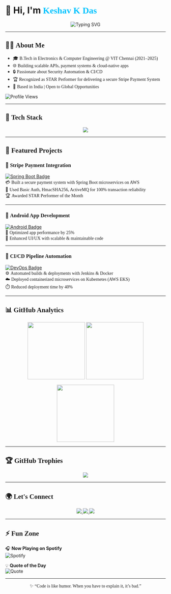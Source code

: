 # 👋 Hi, I'm <span style="font-family:Pacifico; color:#00C3FF; font-weight:700;">Keshav K Das</span>  

<p align="center">
  <img src="https://readme-typing-svg.demolab.com?font=Pacifico&size=28&pause=1000&color=00C3FF&center=true&vCenter=true&width=800&lines=Backend+Engineer;Spring+Boot+%7C+AWS+%7C+Microservices;CI%2FCD+%7C+Cloud+Security;Always+Learning+%26+Building!" alt="Typing SVG" />
</p>

---

## 🧑‍💻 <span style="font-family:Pacifico;">About Me</span>  
- 🎓 <span style="font-family:Pacifico;">B.Tech in Electronics & Computer Engineering @ VIT Chennai (2021–2025)</span>  
- 🌐 <span style="font-family:Pacifico;">Building scalable APIs, payment systems & cloud-native apps</span>  
- 🔒 <span style="font-family:Pacifico;">Passionate about Security Automation & CI/CD</span>  
- 🏆 <span style="font-family:Pacifico;">Recognized as STAR Performer for delivering a secure Stripe Payment System</span>  
- 📍 <span style="font-family:Pacifico;">Based in India | Open to Global Opportunities</span>  

![Profile Views](https://komarev.com/ghpvc/?username=keshavkdas&color=00C3FF&style=flat-square&label=Profile+Visits)

---

## 🎨 <span style="font-family:Pacifico;">Tech Stack</span>  

<p align="center">
  <img src="https://skillicons.dev/icons?i=java,spring,python,aws,docker,kubernetes,jenkins,mysql,git,postman,terraform,androidstudio&perline=6" />
</p>

---

## 📌 <span style="font-family:Pacifico;">Featured Projects</span>  

### 🔹 <span style="font-family:Pacifico;">Stripe Payment Integration</span>  
[![Spring Boot Badge](https://img.shields.io/badge/SpringBoot-PaymentSystem-6DB33F?style=for-the-badge&logo=spring&logoColor=white)](https://github.com/your-repo)  
💳 <span style="font-family:Pacifico;">Built a secure payment system with Spring Boot microservices on AWS</span>  
🔐 <span style="font-family:Pacifico;">Used Basic Auth, HmacSHA256, ActiveMQ for 100% transaction reliability</span>  
🏆 <span style="font-family:Pacifico;">Awarded STAR Performer of the Month</span>  

---

### 🔹 <span style="font-family:Pacifico;">Android App Development</span>  
[![Android Badge](https://img.shields.io/badge/AndroidStudio-MobileApp-3DDC84?style=for-the-badge&logo=android&logoColor=white)](https://github.com/your-repo)  
📱 <span style="font-family:Pacifico;">Optimized app performance by 25%</span>  
🎨 <span style="font-family:Pacifico;">Enhanced UI/UX with scalable & maintainable code</span>  

---

### 🔹 <span style="font-family:Pacifico;">CI/CD Pipeline Automation</span>  
[![DevOps Badge](https://img.shields.io/badge/DevOps-CICD-F05032?style=for-the-badge&logo=jenkins&logoColor=white)](https://github.com/your-repo)  
⚙️ <span style="font-family:Pacifico;">Automated builds & deployments with Jenkins & Docker</span>  
☁️ <span style="font-family:Pacifico;">Deployed containerized microservices on Kubernetes (AWS EKS)</span>  
⏱️ <span style="font-family:Pacifico;">Reduced deployment time by 40%</span>  

---

## 📊 <span style="font-family:Pacifico;">GitHub Analytics</span>  

<p align="center">
  <img src="https://github-readme-stats.vercel.app/api?username=keshavkdas&show_icons=true&theme=tokyonight&hide_border=true&title_color=00C3FF&text_color=00C3FF" height="180" />
  <img src="https://github-readme-streak-stats.herokuapp.com/?user=keshavkdas&theme=tokyonight&hide_border=true&ring=00C3FF&fire=00C3FF&currStreakLabel=00C3FF" height="180" />
</p>

<p align="center">
  <img src="https://github-readme-stats.vercel.app/api/top-langs/?username=keshavkdas&layout=compact&theme=tokyonight&hide_border=true&title_color=00C3FF&text_color=00C3FF" height="180" />
</p>

---

## 🏆 <span style="font-family:Pacifico;">GitHub Trophies</span>  

<p align="center">
  <img src="https://github-profile-trophy.vercel.app/?username=keshavkdas&theme=tokyonight&no-frame=true&row=1&column=6&title=Commit,Stars,Followers,PullRequest,Repositories,Issues" />
</p>

---

## 🌍 <span style="font-family:Pacifico;">Let's Connect</span>  

<p align="center">
  <a href="https://www.linkedin.com/in/keshav-k-das-63587921b">
    <img src="https://img.shields.io/badge/LinkedIn-0A66C2?style=for-the-badge&logo=linkedin&logoColor=white" />
  </a>
  <a href="https://github.com/keshavkdas">
    <img src="https://img.shields.io/badge/GitHub-171515?style=for-the-badge&logo=github&logoColor=white" />
  </a>
  <a href="mailto:keshavkdas23@gmail.com">
    <img src="https://img.shields.io/badge/Gmail-D14836?style=for-the-badge&logo=gmail&logoColor=white" />
  </a>
</p>

---

## ⚡ <span style="font-family:Pacifico;">Fun Zone</span>  

🎧 **Now Playing on Spotify**  
![Spotify](https://novatorem.vercel.app/api/spotify)  

💡 **Quote of the Day**  
![Quote](https://quotes-github-readme.vercel.app/api?type=horizontal&theme=tokyonight&title_color=00C3FF&quote_color=00C3FF)  

---

<p align="center">
  ✨ <span style="font-family:Pacifico;">“Code is like humor. When you have to explain it, it’s bad.”</span>  
</p>
